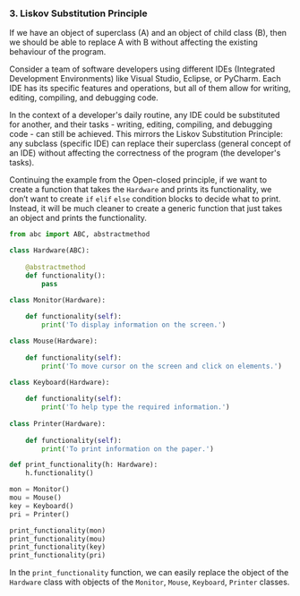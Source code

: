 ### 3. Liskov Substitution Principle
If we have an object of superclass (A) and an object of child class (B), then we should be able to replace A with B without affecting the existing behaviour of the program.

Consider a team of software developers using different IDEs (Integrated Development Environments) like Visual Studio, Eclipse, or PyCharm. Each IDE has its specific features and operations, but all of them allow for writing, editing, compiling, and debugging code.

In the context of a developer's daily routine, any IDE could be substituted for another, and their tasks - writing, editing, compiling, and debugging code - can still be achieved. This mirrors the Liskov Substitution Principle: any subclass (specific IDE) can replace their superclass (general concept of an IDE) without affecting the correctness of the program (the developer's tasks).

Continuing the example from the Open-closed principle, if we want to create a function that takes the `Hardware` and prints its functionality, we don’t want to create `if` `elif` `else` condition blocks to decide what to print. Instead, it will be much cleaner to create a generic function that just takes an object and prints the functionality.

```python
from abc import ABC, abstractmethod

class Hardware(ABC):
    
    @abstractmethod
    def functionality():
        pass

class Monitor(Hardware):
    
    def functionality(self):
        print('To display information on the screen.')

class Mouse(Hardware):
    
    def functionality(self):
        print('To move cursor on the screen and click on elements.')

class Keyboard(Hardware):
    
    def functionality(self):
        print('To help type the required information.')
        
class Printer(Hardware):
    
    def functionality(self):
        print('To print information on the paper.')

def print_functionality(h: Hardware):
    h.functionality()

mon = Monitor()
mou = Mouse()
key = Keyboard()
pri = Printer()

print_functionality(mon)
print_functionality(mou)
print_functionality(key)
print_functionality(pri)
```

In the `print_functionality` function, we can easily replace the object of the `Hardware` class with objects of the `Monitor`, `Mouse`, `Keyboard`, `Printer` classes.
